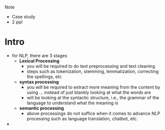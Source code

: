 >[!NOTE]
>- Case study
>- 2 ppl

# Intro
- for NLP, there are 3 stages
	- **Lexical Processing**
		- you will be required to do text preprocessing and text cleaning
		- steps such as tokenization, stemming, lemmatization, correcting the spellings, etc
	- **syntax processing**
		- you will be required to extract more meaning from the content by using ... instead of just blankly looking at what the words are 
		- will be looking at the syntactic structure, i.e., the grammar of the language to understand what the meaning is 
	- **semantic processing**
		- above processings do not suffice when it comes to advance NLP processing such as language translation, chatbot, etc.
- 